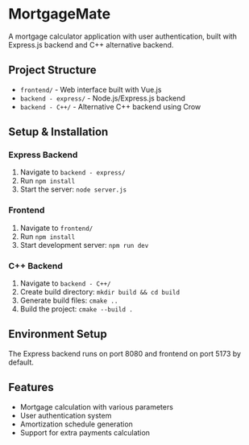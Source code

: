 # MortgageMate

A mortgage calculator application with user authentication, built with Express.js backend and C++ alternative backend.

## Project Structure

- `frontend/` - Web interface built with Vue.js
- `backend - express/` - Node.js/Express.js backend
- `backend - C++/` - Alternative C++ backend using Crow

## Setup & Installation

### Express Backend
1. Navigate to `backend - express/`
2. Run `npm install`
3. Start the server: `node server.js`

### Frontend
1. Navigate to `frontend/`
2. Run `npm install`
3. Start development server: `npm run dev`

### C++ Backend
1. Navigate to `backend - C++/`
2. Create build directory: `mkdir build && cd build`
3. Generate build files: `cmake ..`
4. Build the project: `cmake --build .`

## Environment Setup
The Express backend runs on port 8080 and frontend on port 5173 by default.

## Features
- Mortgage calculation with various parameters
- User authentication system
- Amortization schedule generation
- Support for extra payments calculation